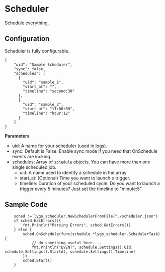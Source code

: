 # Scheduler #

Schedule everything.

## Configuration ##

Scheduler is fully configurable.

```
{
    "uid": "Sample Scheduler",
    "sync": false,
    "schedules": [
      {
        "uid": "sample_1",
        "start_at": "",
        "timeline": "second:30"
      },
      {
        "uid": "sample_2",
        "start_at": "11:00:00",
        "timeline": "hour:12"
      }
    ]
}
```

**Parameters**

* uid: A name for your scheduler (used in logs).
* sync: Default is False. Enable sync mode if you need that OnSchedule events are locking.
* schedules: Array of `schedule` objects. You can have more than one single scheduled job. 
    * uid: A name used to identify a schedule in the array
    * start_at: (Optional) Time you want to launch e trigger. 
    * timeline: Duration of your scheduled cycle. Do you want to launch a trigger every 5 minutes? Just set the timeline to "minute:5" 



## Sample Code ##
```
    sched := lygo_scheduler.NewSchedulerFromFile("./scheduler.json")
	if sched.HasErrors(){
		fmt.Println("Parsing Errors", sched.GetErrors())
	} else {
        sched.OnSchedule(func(schedule *lygo_scheduler.SchedulerTask) {
        	// do something useful here....
            fmt.Println("EVENT", schedule.Settings().Uid, schedule.Settings().StartAt, schedule.Settings().Timeline)
        })
        sched.Start()
    }
```